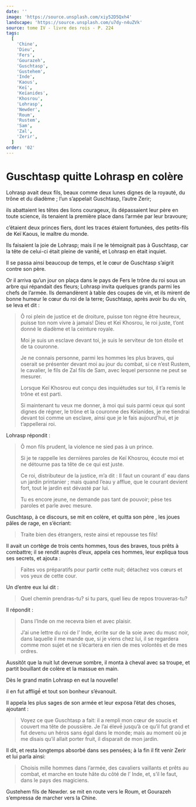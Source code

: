 ```yaml
---
date: ''
image: 'https://source.unsplash.com/xiy52D5Qxh4'
landscape: 'https://source.unsplash.com/u7dy-n4uZVk'
source: tome IV - livre des rois - P. 224
tags:
  [
    'Chine',
    'Dieu',
    'Fers',
    'Gourazeh',
    'Guschtasp',
    'Gustehem',
    'Inde',
    'Kaous',
    'Keï',
    'Keïanides',
    'Khosrou',
    'Lohrasp',
    'Newder',
    'Roum',
    'Rustem',
    'Sam',
    'Zal',
    'Zerir',
  ]
order: '02'
---
```


# Guschtasp quitte Lohrasp en colère

Lohrasp avait deux fils, beaux comme deux lunes dignes de la royauté, du trône et du diadème ; l’un s’appelait Guschtasp, l’autre Zerir;

ils abattaient les têtes des lions courageux, ils dépassaient leur père en toute science, ils tenaient la première place dans l’armée par leur bravoure;

c’étaient deux princes fiers, dont les traces étaient fortunées, des petits-fils de Keï Kaous, le maître du monde.

Ils faisaient la joie de Lohrasp; mais il ne le témoignait pas à Guschtasp, car la tête de celui-ci était pleine de vanité́, et Lohrasp en était inquiet.

Il se passa ainsi beaucoup de temps, et le cœur de Guschtasp s’aigrit contre son père.

Or il arriva qu’un jour on plaça dans le pays de Fers le trône du roi sous un arbre qui répandait des fleurs; Lohrasp invita quelques grands parmi les chefs de l’armée. Ils demandèrent à table des coupes de vin, et ils mirent de bonne humeur le cœur du roi de la terre; Guschtasp, après avoir bu du vin, se leva et dit :

> Ô roi plein de justice et de droiture, puisse ton règne être heureux, puisse ton nom vivre à jamais! Dieu et Keï Khosrou, le roi juste, t’ont donné le diadème et la ceinture royale.
>
> Moi je suis un esclave devant toi, je suis le serviteur de ton étoile et de ta couronne.
>
> Je ne connais personne, parmi les hommes les plus braves, qui oserait se présenter devant moi au jour du combat, si ce n’est Rustem, le cavalier, le fils de Zal fils de Sam, avec lequel personne ne peut se mesurer.
>
> Lorsque Keï Khosrou eut conçu des inquiétudes sur toi, il t’a remis le trône et est parti.
>
> Si maintenant tu veux me donner, à moi qui suis parmi ceux qui sont dignes de régner, le trône et la couronne des Keïanides, je me tiendrai devant toi comme un esclave, ainsi que je le fais aujourd’hui, et je t’appellerai roi.

Lohrasp répondit :

> Ô mon fils prudent, la violence ne sied pas à un prince.
>
> Si je te rappelle les dernières paroles de Keï Khosrou, écoute moi et ne détourne pas ta tête de ce qui est juste.
>
> Ce roi, distributeur de la justice, m’a dit : Il faut un courant d’ eau dans un jardin printanier ; mais quand l’eau y afflue, que le courant devient fort, tout le jardin est dévasté par lui.
>
> Tu es encore jeune, ne demande pas tant de pouvoir; pèse tes paroles et parle avec mesure.

Guschtasp, à ce discours, se mit en colère, et quitta son père , les joues pâles de rage, en s’écriant:

> Traite bien des étrangers, reste ainsi et repousse tes fils!

Il avait un cortège de trois cents hommes, tous des braves, tous prêts à combattre; il se rendit auprès d’eux, appela ces hommes, leur expliqua tous ses secrets, et ajouta :

> Faites vos préparatifs pour partir cette nuit; détachez vos cœurs et vos yeux de cette cour.

Un d’entre eux lui dit :

> Quel chemin prendras-tu? si tu pars, quel lieu de repos trouveras-tu?

Il répondit :

> Dans l’Inde on me recevra bien et avec plaisir.
>
> J’ai une lettre du roi de l’ lnde, écrite sur de la soie avec du musc noir, dans laquelle il me mande que, si je viens chez lui, il se regardera comme mon sujet et ne s’écartera en rien de mes volontés et de mes ordres.

Aussitôt que la nuit lut devenue sombre, il monta à cheval avec sa troupe, et partit bouillant de colère et la massue en main.

Dès le grand matin Lohrasp en eut la nouvelle!

il en fut affligé́ et tout son bonheur s’évanouit.

Il appela les plus sages de son armée et leur exposa l’état des choses, ajoutant :

> Voyez ce que Guschtasp a fait: il a rempli mon cœur de soucis et couvert ma tête de poussière. Je l’ai élevé́ jusqu’à ce qu’il fut grand et fut devenu un héros sans égal dans le monde; mais au moment où je me disais qu’il allait porter fruit, il disparait de mon jardin.

Il dit, et resta longtemps absorbé dans ses pensées; à la fin il fit venir Zerir et lui parla ainsi:

> Choisis mille hommes dans l’armée, des cavaliers vaillants et prêts au combat, et marche en toute hâte du côté de l’ Inde, et, s’il le faut, dans le pays des magiciens.

Gustehem fils de Newder. se mit en route vers le Roum, et Gourazeh s’empressa de marcher vers la Chine.
